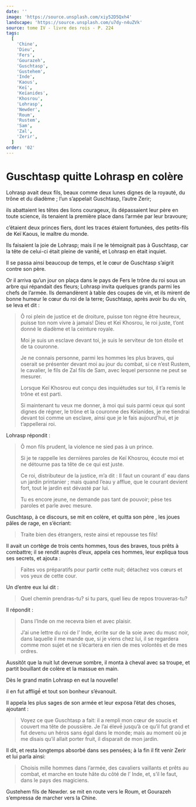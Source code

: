 ```yaml
---
date: ''
image: 'https://source.unsplash.com/xiy52D5Qxh4'
landscape: 'https://source.unsplash.com/u7dy-n4uZVk'
source: tome IV - livre des rois - P. 224
tags:
  [
    'Chine',
    'Dieu',
    'Fers',
    'Gourazeh',
    'Guschtasp',
    'Gustehem',
    'Inde',
    'Kaous',
    'Keï',
    'Keïanides',
    'Khosrou',
    'Lohrasp',
    'Newder',
    'Roum',
    'Rustem',
    'Sam',
    'Zal',
    'Zerir',
  ]
order: '02'
---
```


# Guschtasp quitte Lohrasp en colère

Lohrasp avait deux fils, beaux comme deux lunes dignes de la royauté, du trône et du diadème ; l’un s’appelait Guschtasp, l’autre Zerir;

ils abattaient les têtes des lions courageux, ils dépassaient leur père en toute science, ils tenaient la première place dans l’armée par leur bravoure;

c’étaient deux princes fiers, dont les traces étaient fortunées, des petits-fils de Keï Kaous, le maître du monde.

Ils faisaient la joie de Lohrasp; mais il ne le témoignait pas à Guschtasp, car la tête de celui-ci était pleine de vanité́, et Lohrasp en était inquiet.

Il se passa ainsi beaucoup de temps, et le cœur de Guschtasp s’aigrit contre son père.

Or il arriva qu’un jour on plaça dans le pays de Fers le trône du roi sous un arbre qui répandait des fleurs; Lohrasp invita quelques grands parmi les chefs de l’armée. Ils demandèrent à table des coupes de vin, et ils mirent de bonne humeur le cœur du roi de la terre; Guschtasp, après avoir bu du vin, se leva et dit :

> Ô roi plein de justice et de droiture, puisse ton règne être heureux, puisse ton nom vivre à jamais! Dieu et Keï Khosrou, le roi juste, t’ont donné le diadème et la ceinture royale.
>
> Moi je suis un esclave devant toi, je suis le serviteur de ton étoile et de ta couronne.
>
> Je ne connais personne, parmi les hommes les plus braves, qui oserait se présenter devant moi au jour du combat, si ce n’est Rustem, le cavalier, le fils de Zal fils de Sam, avec lequel personne ne peut se mesurer.
>
> Lorsque Keï Khosrou eut conçu des inquiétudes sur toi, il t’a remis le trône et est parti.
>
> Si maintenant tu veux me donner, à moi qui suis parmi ceux qui sont dignes de régner, le trône et la couronne des Keïanides, je me tiendrai devant toi comme un esclave, ainsi que je le fais aujourd’hui, et je t’appellerai roi.

Lohrasp répondit :

> Ô mon fils prudent, la violence ne sied pas à un prince.
>
> Si je te rappelle les dernières paroles de Keï Khosrou, écoute moi et ne détourne pas ta tête de ce qui est juste.
>
> Ce roi, distributeur de la justice, m’a dit : Il faut un courant d’ eau dans un jardin printanier ; mais quand l’eau y afflue, que le courant devient fort, tout le jardin est dévasté par lui.
>
> Tu es encore jeune, ne demande pas tant de pouvoir; pèse tes paroles et parle avec mesure.

Guschtasp, à ce discours, se mit en colère, et quitta son père , les joues pâles de rage, en s’écriant:

> Traite bien des étrangers, reste ainsi et repousse tes fils!

Il avait un cortège de trois cents hommes, tous des braves, tous prêts à combattre; il se rendit auprès d’eux, appela ces hommes, leur expliqua tous ses secrets, et ajouta :

> Faites vos préparatifs pour partir cette nuit; détachez vos cœurs et vos yeux de cette cour.

Un d’entre eux lui dit :

> Quel chemin prendras-tu? si tu pars, quel lieu de repos trouveras-tu?

Il répondit :

> Dans l’Inde on me recevra bien et avec plaisir.
>
> J’ai une lettre du roi de l’ lnde, écrite sur de la soie avec du musc noir, dans laquelle il me mande que, si je viens chez lui, il se regardera comme mon sujet et ne s’écartera en rien de mes volontés et de mes ordres.

Aussitôt que la nuit lut devenue sombre, il monta à cheval avec sa troupe, et partit bouillant de colère et la massue en main.

Dès le grand matin Lohrasp en eut la nouvelle!

il en fut affligé́ et tout son bonheur s’évanouit.

Il appela les plus sages de son armée et leur exposa l’état des choses, ajoutant :

> Voyez ce que Guschtasp a fait: il a rempli mon cœur de soucis et couvert ma tête de poussière. Je l’ai élevé́ jusqu’à ce qu’il fut grand et fut devenu un héros sans égal dans le monde; mais au moment où je me disais qu’il allait porter fruit, il disparait de mon jardin.

Il dit, et resta longtemps absorbé dans ses pensées; à la fin il fit venir Zerir et lui parla ainsi:

> Choisis mille hommes dans l’armée, des cavaliers vaillants et prêts au combat, et marche en toute hâte du côté de l’ Inde, et, s’il le faut, dans le pays des magiciens.

Gustehem fils de Newder. se mit en route vers le Roum, et Gourazeh s’empressa de marcher vers la Chine.
